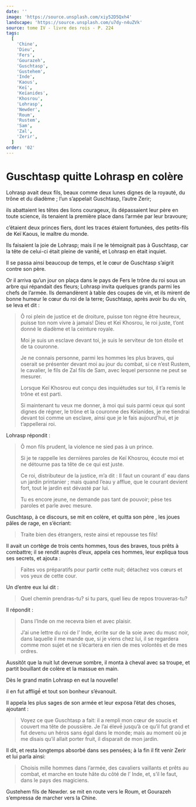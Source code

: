 ```yaml
---
date: ''
image: 'https://source.unsplash.com/xiy52D5Qxh4'
landscape: 'https://source.unsplash.com/u7dy-n4uZVk'
source: tome IV - livre des rois - P. 224
tags:
  [
    'Chine',
    'Dieu',
    'Fers',
    'Gourazeh',
    'Guschtasp',
    'Gustehem',
    'Inde',
    'Kaous',
    'Keï',
    'Keïanides',
    'Khosrou',
    'Lohrasp',
    'Newder',
    'Roum',
    'Rustem',
    'Sam',
    'Zal',
    'Zerir',
  ]
order: '02'
---
```


# Guschtasp quitte Lohrasp en colère

Lohrasp avait deux fils, beaux comme deux lunes dignes de la royauté, du trône et du diadème ; l’un s’appelait Guschtasp, l’autre Zerir;

ils abattaient les têtes des lions courageux, ils dépassaient leur père en toute science, ils tenaient la première place dans l’armée par leur bravoure;

c’étaient deux princes fiers, dont les traces étaient fortunées, des petits-fils de Keï Kaous, le maître du monde.

Ils faisaient la joie de Lohrasp; mais il ne le témoignait pas à Guschtasp, car la tête de celui-ci était pleine de vanité́, et Lohrasp en était inquiet.

Il se passa ainsi beaucoup de temps, et le cœur de Guschtasp s’aigrit contre son père.

Or il arriva qu’un jour on plaça dans le pays de Fers le trône du roi sous un arbre qui répandait des fleurs; Lohrasp invita quelques grands parmi les chefs de l’armée. Ils demandèrent à table des coupes de vin, et ils mirent de bonne humeur le cœur du roi de la terre; Guschtasp, après avoir bu du vin, se leva et dit :

> Ô roi plein de justice et de droiture, puisse ton règne être heureux, puisse ton nom vivre à jamais! Dieu et Keï Khosrou, le roi juste, t’ont donné le diadème et la ceinture royale.
>
> Moi je suis un esclave devant toi, je suis le serviteur de ton étoile et de ta couronne.
>
> Je ne connais personne, parmi les hommes les plus braves, qui oserait se présenter devant moi au jour du combat, si ce n’est Rustem, le cavalier, le fils de Zal fils de Sam, avec lequel personne ne peut se mesurer.
>
> Lorsque Keï Khosrou eut conçu des inquiétudes sur toi, il t’a remis le trône et est parti.
>
> Si maintenant tu veux me donner, à moi qui suis parmi ceux qui sont dignes de régner, le trône et la couronne des Keïanides, je me tiendrai devant toi comme un esclave, ainsi que je le fais aujourd’hui, et je t’appellerai roi.

Lohrasp répondit :

> Ô mon fils prudent, la violence ne sied pas à un prince.
>
> Si je te rappelle les dernières paroles de Keï Khosrou, écoute moi et ne détourne pas ta tête de ce qui est juste.
>
> Ce roi, distributeur de la justice, m’a dit : Il faut un courant d’ eau dans un jardin printanier ; mais quand l’eau y afflue, que le courant devient fort, tout le jardin est dévasté par lui.
>
> Tu es encore jeune, ne demande pas tant de pouvoir; pèse tes paroles et parle avec mesure.

Guschtasp, à ce discours, se mit en colère, et quitta son père , les joues pâles de rage, en s’écriant:

> Traite bien des étrangers, reste ainsi et repousse tes fils!

Il avait un cortège de trois cents hommes, tous des braves, tous prêts à combattre; il se rendit auprès d’eux, appela ces hommes, leur expliqua tous ses secrets, et ajouta :

> Faites vos préparatifs pour partir cette nuit; détachez vos cœurs et vos yeux de cette cour.

Un d’entre eux lui dit :

> Quel chemin prendras-tu? si tu pars, quel lieu de repos trouveras-tu?

Il répondit :

> Dans l’Inde on me recevra bien et avec plaisir.
>
> J’ai une lettre du roi de l’ lnde, écrite sur de la soie avec du musc noir, dans laquelle il me mande que, si je viens chez lui, il se regardera comme mon sujet et ne s’écartera en rien de mes volontés et de mes ordres.

Aussitôt que la nuit lut devenue sombre, il monta à cheval avec sa troupe, et partit bouillant de colère et la massue en main.

Dès le grand matin Lohrasp en eut la nouvelle!

il en fut affligé́ et tout son bonheur s’évanouit.

Il appela les plus sages de son armée et leur exposa l’état des choses, ajoutant :

> Voyez ce que Guschtasp a fait: il a rempli mon cœur de soucis et couvert ma tête de poussière. Je l’ai élevé́ jusqu’à ce qu’il fut grand et fut devenu un héros sans égal dans le monde; mais au moment où je me disais qu’il allait porter fruit, il disparait de mon jardin.

Il dit, et resta longtemps absorbé dans ses pensées; à la fin il fit venir Zerir et lui parla ainsi:

> Choisis mille hommes dans l’armée, des cavaliers vaillants et prêts au combat, et marche en toute hâte du côté de l’ Inde, et, s’il le faut, dans le pays des magiciens.

Gustehem fils de Newder. se mit en route vers le Roum, et Gourazeh s’empressa de marcher vers la Chine.
